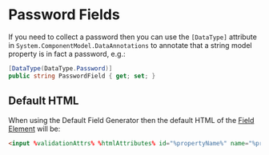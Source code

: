 Password Fields
===============

If you need to collect a password then you can use the `[DataType]` attribute in `System.ComponentModel.DataAnnotations` to annotate that a string model property is in fact a password, e.g.:

```csharp
[DataType(DataType.Password)]
public string PasswordField { get; set; }
```

Default HTML
------------

When using the Default Field Generator then the default HTML of the [Field Element](field-element) will be:

```html
<input %validationAttrs% %htmlAttributes% id="%propertyName%" name="%propertyName%" type="password" value="%value%" />
```